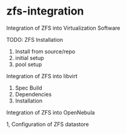 # zfs-integration
Integration of ZFS into Virtualization Software

TODO:
ZFS Installation

1. Install from source/repo
1. initial setup
1. pool setup
  
Integration of ZFS into libvirt

1. Spec Build
  1. Dependencies
1. Installation
  
Integration of ZFS into OpenNebula

1, Configuration of ZFS datastore

